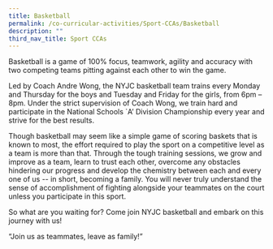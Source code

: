 ```yaml
---
title: Basketball
permalink: /co-curricular-activities/Sport-CCAs/Basketball
description: ""
third_nav_title: Sport CCAs
---
```

Basketball is a game of 100% focus, teamwork, agility and accuracy with two competing teams pitting against each other to win the game.

Led by Coach Andre Wong, the NYJC basketball team trains every Monday and Thursday for the boys and Tuesday and Friday for the girls, from 6pm – 8pm. Under the strict supervision of Coach Wong, we train hard and participate in the National Schools `A’ Division Championship every year and strive for the best results.

Though basketball may seem like a simple game of scoring baskets that is known to most, the effort required to play the sport on a competitive level as a team is more than that. Through the tough training sessions, we grow and improve as a team, learn to trust each other, overcome any obstacles hindering our progress and develop the chemistry between each and every one of us -- in short, becoming a family. You will never truly understand the sense of accomplishment of fighting alongside your teammates on the court unless you participate in this sport.

So what are you waiting for? Come join NYJC basketball and embark on this journey with us!

“Join us as teammates, leave as family!”

